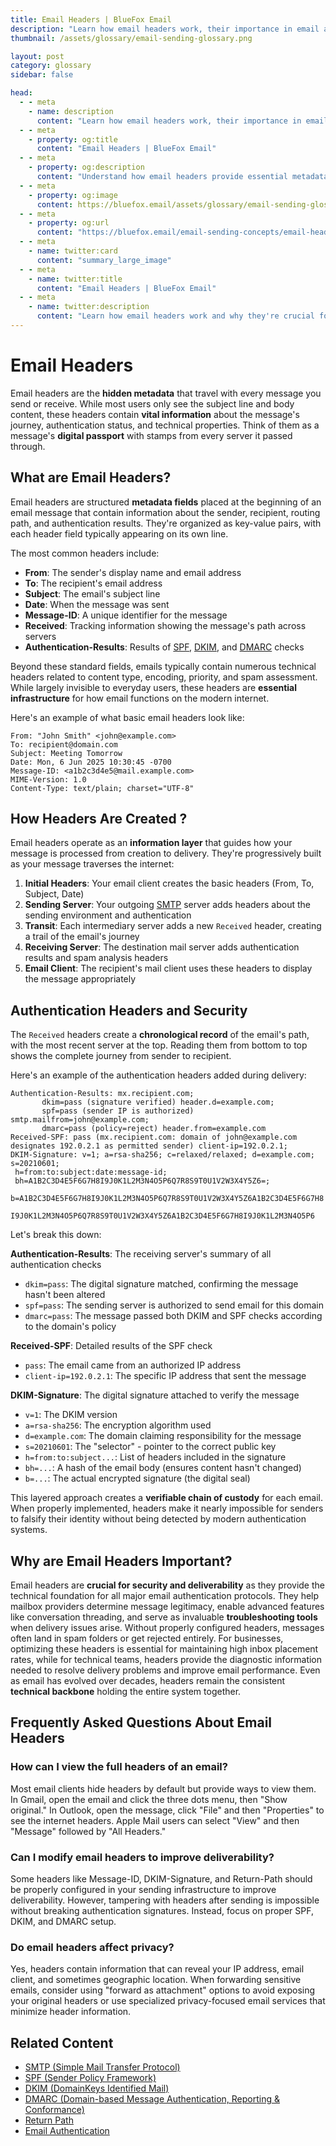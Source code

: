 ```yaml
---
title: Email Headers | BlueFox Email
description: "Learn how email headers work, their importance in email authentication, and how to interpret them for troubleshooting delivery issues and tracking message paths."
thumbnail: /assets/glossary/email-sending-glossary.png

layout: post
category: glossary
sidebar: false

head:
  - - meta
    - name: description
      content: "Learn how email headers work, their importance in email authentication, and how to interpret them for troubleshooting delivery issues and tracking message paths."
  - - meta
    - property: og:title
      content: "Email Headers | BlueFox Email"
  - - meta
    - property: og:description
      content: "Understand how email headers provide essential metadata for email routing, authentication, and security across the internet."
  - - meta
    - property: og:image
      content: https://bluefox.email/assets/glossary/email-sending-glossary.png
  - - meta
    - property: og:url
      content: "https://bluefox.email/email-sending-concepts/email-headers"
  - - meta
    - name: twitter:card
      content: "summary_large_image"
  - - meta
    - name: twitter:title
      content: "Email Headers | BlueFox Email"
  - - meta
    - name: twitter:description
      content: "Learn how email headers work and why they're crucial for email delivery, authentication, and troubleshooting."
---
```

<GlossaryNavigation/>

# Email Headers

Email headers are the **hidden metadata** that travel with every message you send or receive. While most users only see the subject line and body content, these headers contain **vital information** about the message's journey, authentication status, and technical properties. Think of them as a message's **digital passport** with stamps from every server it passed through.

## What are Email Headers?

Email headers are structured **metadata fields** placed at the beginning of an email message that contain information about the sender, recipient, routing path, and authentication results. They're organized as key-value pairs, with each header field typically appearing on its own line.

The most common headers include:

- **From**: The sender's display name and email address
- **To**: The recipient's email address
- **Subject**: The email's subject line
- **Date**: When the message was sent
- **Message-ID**: A unique identifier for the message
- **Received**: Tracking information showing the message's path across servers
- **Authentication-Results**: Results of [SPF](/email-sending-concepts/spf), [DKIM](/email-sending-concepts/dkim), and [DMARC](/email-sending-concepts/dmarc) checks

Beyond these standard fields, emails typically contain numerous technical headers related to content type, encoding, priority, and spam assessment. While largely invisible to everyday users, these headers are **essential infrastructure** for how email functions on the modern internet.

Here's an example of what basic email headers look like:

```
From: "John Smith" <john@example.com>
To: recipient@domain.com
Subject: Meeting Tomorrow
Date: Mon, 6 Jun 2025 10:30:45 -0700
Message-ID: <a1b2c3d4e5@mail.example.com>
MIME-Version: 1.0
Content-Type: text/plain; charset="UTF-8"
```

## How Headers Are Created ?

Email headers operate as an **information layer** that guides how your message is processed from creation to delivery. They're progressively built as your message traverses the internet:

1. **Initial Headers**: Your email client creates the basic headers (From, To, Subject, Date)
2. **Sending Server**: Your outgoing [SMTP](/email-sending-concepts/smtp) server adds headers about the sending environment and authentication
3. **Transit**: Each intermediary server adds a new `Received` header, creating a trail of the email's journey
4. **Receiving Server**: The destination mail server adds authentication results and spam analysis headers
5. **Email Client**: The recipient's mail client uses these headers to display the message appropriately

## Authentication Headers and Security

The `Received` headers create a **chronological record** of the email's path, with the most recent server at the top. Reading them from bottom to top shows the complete journey from sender to recipient.

Here's an example of the authentication headers added during delivery:

```
Authentication-Results: mx.recipient.com;
       dkim=pass (signature verified) header.d=example.com;
       spf=pass (sender IP is authorized) smtp.mailfrom=john@example.com;
       dmarc=pass (policy=reject) header.from=example.com
Received-SPF: pass (mx.recipient.com: domain of john@example.com designates 192.0.2.1 as permitted sender) client-ip=192.0.2.1;
DKIM-Signature: v=1; a=rsa-sha256; c=relaxed/relaxed; d=example.com; s=20210601;
 h=from:to:subject:date:message-id;
 bh=A1B2C3D4E5F6G7H8I9J0K1L2M3N4O5P6Q7R8S9T0U1V2W3X4Y5Z6=;
 b=A1B2C3D4E5F6G7H8I9J0K1L2M3N4O5P6Q7R8S9T0U1V2W3X4Y5Z6A1B2C3D4E5F6G7H8
   I9J0K1L2M3N4O5P6Q7R8S9T0U1V2W3X4Y5Z6A1B2C3D4E5F6G7H8I9J0K1L2M3N4O5P6
```

Let's break this down:

**Authentication-Results**: The receiving server's summary of all authentication checks
- `dkim=pass`: The digital signature matched, confirming the message hasn't been altered
- `spf=pass`: The sending server is authorized to send email for this domain
- `dmarc=pass`: The message passed both DKIM and SPF checks according to the domain's policy

**Received-SPF**: Detailed results of the SPF check
- `pass`: The email came from an authorized IP address
- `client-ip=192.0.2.1`: The specific IP address that sent the message

**DKIM-Signature**: The digital signature attached to verify the message
- `v=1`: The DKIM version
- `a=rsa-sha256`: The encryption algorithm used
- `d=example.com`: The domain claiming responsibility for the message
- `s=20210601`: The "selector" - pointer to the correct public key
- `h=from:to:subject...`: List of headers included in the signature
- `bh=...`: A hash of the email body (ensures content hasn't changed)
- `b=...`: The actual encrypted signature (the digital seal)

This layered approach creates a **verifiable chain of custody** for each email. When properly implemented, headers make it nearly impossible for senders to falsify their identity without being detected by modern authentication systems.

## Why are Email Headers Important?

Email headers are **crucial for security and deliverability** as they provide the technical foundation for all major email authentication protocols. They help mailbox providers determine message legitimacy, enable advanced features like conversation threading, and serve as invaluable **troubleshooting tools** when delivery issues arise. Without properly configured headers, messages often land in spam folders or get rejected entirely. For businesses, optimizing these headers is essential for maintaining high inbox placement rates, while for technical teams, headers provide the diagnostic information needed to resolve delivery problems and improve email performance. Even as email has evolved over decades, headers remain the consistent **technical backbone** holding the entire system together.

## Frequently Asked Questions About Email Headers

### How can I view the full headers of an email?
Most email clients hide headers by default but provide ways to view them. In Gmail, open the email and click the three dots menu, then "Show original." In Outlook, open the message, click "File" and then "Properties" to see the internet headers. Apple Mail users can select "View" and then "Message" followed by "All Headers."

### Can I modify email headers to improve deliverability?
Some headers like Message-ID, DKIM-Signature, and Return-Path should be properly configured in your sending infrastructure to improve deliverability. However, tampering with headers after sending is impossible without breaking authentication signatures. Instead, focus on proper SPF, DKIM, and DMARC setup.

### Do email headers affect privacy?
Yes, headers contain information that can reveal your IP address, email client, and sometimes geographic location. When forwarding sensitive emails, consider using "forward as attachment" options to avoid exposing your original headers or use specialized privacy-focused email services that minimize header information.

## Related Content

- [SMTP (Simple Mail Transfer Protocol)](/email-sending-concepts/smtp)
- [SPF (Sender Policy Framework)](/email-sending-concepts/spf)
- [DKIM (DomainKeys Identified Mail)](/email-sending-concepts/dkim)
- [DMARC (Domain-based Message Authentication, Reporting & Conformance)](/email-sending-concepts/dmarc)
- [Return Path](/email-sending-concepts/return-path)
- [Email Authentication](/email-sending-concepts/email-authentication)

<GlossaryCTA />